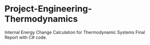 # Project-Engineering-Thermodynamics
Internal Energy Change Calculation for Thermodynamic Systems Final Report with C# code.
